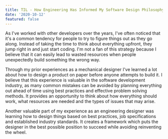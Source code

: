 ```yaml
---
title: TIL - How Engineering Has Informed My Software Design Philosophy
date: '2020-10-12'
featured: false
---
```

As I've worked with other developers over the years, I've often noticed that it's a common tendency for people to try to figure things out as they go along. Instead of taking the time to think about everything upfront, they jump right in and just start coding. I'm not a fan of this strategy because I believe that it can easily lead to wasted resources when people unexpectedly build something the wrong way.

Through my prior experiences as a mechanical designer I've learned a lot about how to design a product on paper before anyone attempts to build it. I believe that this experience is valuable in the software development industry, as many common mistakes can be avoided by planning everything out ahead of time using best practices and effective problem solving methods. It provides an opportunity to think about how everything should work, what resources are needed and the types of issues that may arise.

Another valuable part of my experience as an engineering designer was learning how to design things based on best practices, job specifications and established industry standards. It creates a framework which puts the designer in the best possible position to succeed while avoiding reinventing the wheel.
